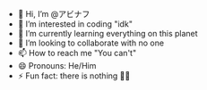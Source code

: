- 👋 Hi, I’m @アビナフ
- 👀 I’m interested in coding "idk"
- 🌱 I’m currently learning everything on this planet
- 💞️ I’m looking to collaborate with no one
- 📫 How to reach me "You can't"
- 😄 Pronouns: He/Him
- ⚡ Fun fact: there is nothing 👀👀

<!---
HyperNova18/HyperNova18 is a ✨ special ✨ repository because its `README.md` (this file) appears on your GitHub profile.
You can click the Preview link to take a look at your changes.
--->
